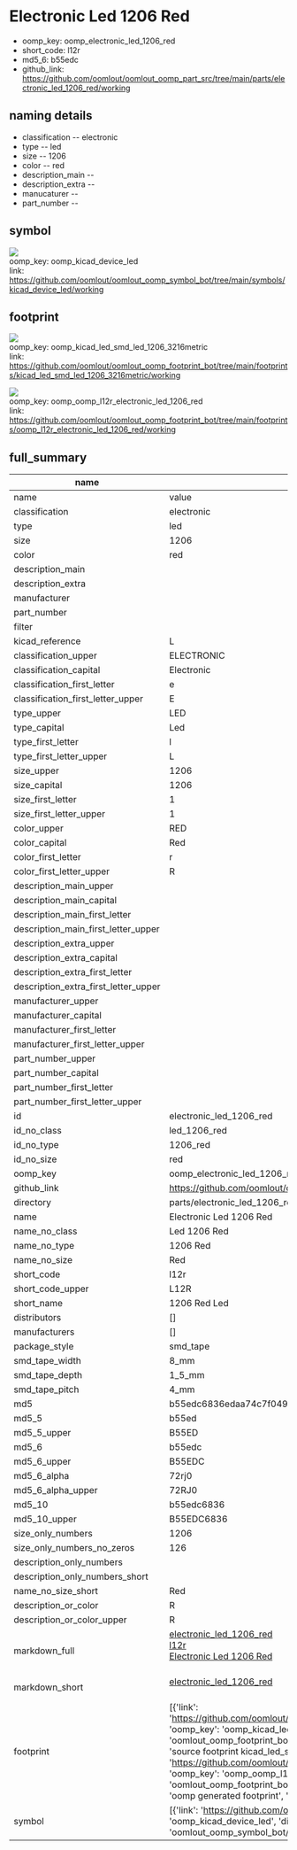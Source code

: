 # Electronic Led 1206 Red

  
* oomp_key: oomp_electronic_led_1206_red 
* short_code: l12r
* md5_6: b55edc  
* github_link: https://github.com/oomlout/oomlout_oomp_part_src/tree/main/parts/electronic_led_1206_red/working  
## naming details
* classification -- electronic
* type -- led
* size -- 1206
* color -- red
* description_main -- 
* description_extra -- 
* manucaturer -- 
* part_number -- 



## symbol

![](symbol/{index}/working/working_600.png)  
oomp_key: oomp_kicad_device_led  
link: https://github.com/oomlout/oomlout_oomp_symbol_bot/tree/main/symbols/kicad_device_led/working  

## footprint

![](footprint/{index}/working/working_600.png)  
oomp_key: oomp_kicad_led_smd_led_1206_3216metric  
link: https://github.com/oomlout/oomlout_oomp_footprint_bot/tree/main/footprints/kicad_led_smd_led_1206_3216metric/working  

![](footprint/{index}/working/working_600.png)  
oomp_key: oomp_oomp_l12r_electronic_led_1206_red  
link: https://github.com/oomlout/oomlout_oomp_footprint_bot/tree/main/footprints/oomp_l12r_electronic_led_1206_red/working  

## full_summary
| name | value | 
| --- | --- | 
| name | value | 
| classification | electronic | 
| type | led | 
| size | 1206 | 
| color | red | 
| description_main |  | 
| description_extra |  | 
| manufacturer |  | 
| part_number |  | 
| filter |  | 
| kicad_reference | L | 
| classification_upper | ELECTRONIC | 
| classification_capital | Electronic | 
| classification_first_letter | e | 
| classification_first_letter_upper | E | 
| type_upper | LED | 
| type_capital | Led | 
| type_first_letter | l | 
| type_first_letter_upper | L | 
| size_upper | 1206 | 
| size_capital | 1206 | 
| size_first_letter | 1 | 
| size_first_letter_upper | 1 | 
| color_upper | RED | 
| color_capital | Red | 
| color_first_letter | r | 
| color_first_letter_upper | R | 
| description_main_upper |  | 
| description_main_capital |  | 
| description_main_first_letter |  | 
| description_main_first_letter_upper |  | 
| description_extra_upper |  | 
| description_extra_capital |  | 
| description_extra_first_letter |  | 
| description_extra_first_letter_upper |  | 
| manufacturer_upper |  | 
| manufacturer_capital |  | 
| manufacturer_first_letter |  | 
| manufacturer_first_letter_upper |  | 
| part_number_upper |  | 
| part_number_capital |  | 
| part_number_first_letter |  | 
| part_number_first_letter_upper |  | 
| id | electronic_led_1206_red | 
| id_no_class | led_1206_red | 
| id_no_type | 1206_red | 
| id_no_size | red | 
| oomp_key | oomp_electronic_led_1206_red | 
| github_link | https://github.com/oomlout/oomlout_oomp_part_src/tree/main/parts/electronic_led_1206_red/working | 
| directory | parts/electronic_led_1206_red | 
| name | Electronic Led 1206 Red | 
| name_no_class | Led 1206 Red | 
| name_no_type | 1206 Red | 
| name_no_size | Red | 
| short_code | l12r | 
| short_code_upper | L12R | 
| short_name | 1206 Red Led | 
| distributors | [] | 
| manufacturers | [] | 
| package_style | smd_tape | 
| smd_tape_width | 8_mm | 
| smd_tape_depth | 1_5_mm | 
| smd_tape_pitch | 4_mm | 
| md5 | b55edc6836edaa74c7f0496d6e407293 | 
| md5_5 | b55ed | 
| md5_5_upper | B55ED | 
| md5_6 | b55edc | 
| md5_6_upper | B55EDC | 
| md5_6_alpha | 72rj0 | 
| md5_6_alpha_upper | 72RJ0 | 
| md5_10 | b55edc6836 | 
| md5_10_upper | B55EDC6836 | 
| size_only_numbers | 1206 | 
| size_only_numbers_no_zeros | 126 | 
| description_only_numbers |  | 
| description_only_numbers_short |   | 
| name_no_size_short | Red | 
| description_or_color | R  | 
| description_or_color_upper | R  | 
| markdown_full | [electronic_led_1206_red](https://github.com/oomlout/oomlout_oomp_part_src/tree/main/parts/electronic_led_1206_red/working)<br>[l12r](https://github.com/oomlout/oomlout_oomp_part_src/tree/main/parts/electronic_led_1206_red/working)<br>[Electronic Led 1206 Red](https://github.com/oomlout/oomlout_oomp_part_src/tree/main/parts/electronic_led_1206_red/working)<br><br> | 
| markdown_short | [electronic_led_1206_red](https://github.com/oomlout/oomlout_oomp_part_src/tree/main/parts/electronic_led_1206_red/working)<br><br> | 
| footprint | [{'link': 'https://github.com/oomlout/oomlout_oomp_footprint_bot/tree/main/foootprntss/kicad_led_smd_led_1206_3216metric', 'oomp_key': 'oomp_kicad_led_smd_led_1206_3216metric', 'directory': 'oomlout_oomp_footprint_bot/footprints/kicad_led_smd_led_1206_3216metric//working/working.kicad_mod', 'note': 'source footprint kicad_led_smd_led_1206_3216metric', 'index': 0}, {'link': 'https://github.com/oomlout/oomlout_oomp_footprint_bot/tree/main/foootprntss/oomp_l12r_electronic_led_1206_red', 'oomp_key': 'oomp_oomp_l12r_electronic_led_1206_red', 'directory': 'oomlout_oomp_footprint_bot/footprints/oomp_l12r_electronic_led_1206_red//working/working.kicad_mod', 'note': 'oomp generated footprint', 'index': 1}] | 
| symbol | [{'link': 'https://github.com/oomlout/oomlout_oomp_symbol_bot/tree/main/symbols/kicad_device_led', 'oomp_key': 'oomp_kicad_device_led', 'directory': 'oomlout_oomp_symbol_bot/symbols/kicad_device_led//working/working.kicad_sym', 'index': 0}] | 
